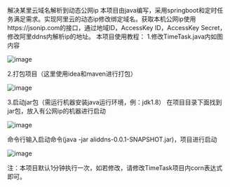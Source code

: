 解决某里云域名解析到动态公网ip
         本项目由java编写，采用springboot和定时任务满足需求。实现阿里云的动态ip修改绑定域名。获取本机公网ip使用https://jsonip.com的接口，通过地域ID，AccessKey ID，AccessKey Secret，修改阿里ddns内解析ip的地址。
本项目使用教程：
1.修改TimeTask.java内如图内容

![image](https://user-images.githubusercontent.com/50077379/191391784-8d5ffa3d-791c-4eaa-816c-574bc0b7567a.png)

2.打包项目（这里使用idea和maven进行打包）

![image](https://user-images.githubusercontent.com/50077379/191391854-38541340-1200-4fb1-aa37-6c3d790b4e46.png)

3.启动jar包（需运行机器安装java运行环境，例：jdk1.8）
在项目目录下面找到jar包，放入有公网ip的机器进行启动

![image](https://user-images.githubusercontent.com/50077379/191391883-5cf7424d-7030-46ad-830e-7bdda8707122.png)

命令行输入启动命令(java -jar aliddns-0.0.1-SNAPSHOT.jar)，项目进行启动

![image](https://user-images.githubusercontent.com/50077379/191391901-0937cfa4-5d11-42cb-9813-8ec7fe80eb0f.png)

注：本项目默认1分钟执行一次，如若修改，请修改TimeTask项目内corn表达式即可。

